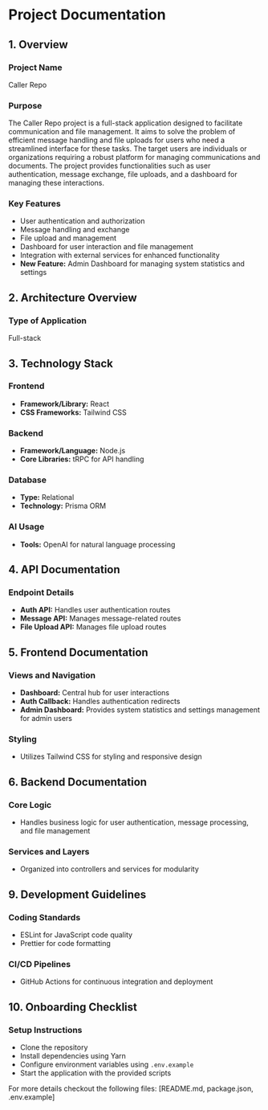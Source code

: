 # Project Documentation

## 1. Overview
### Project Name
Caller Repo

### Purpose
The Caller Repo project is a full-stack application designed to facilitate communication and file management. It aims to solve the problem of efficient message handling and file uploads for users who need a streamlined interface for these tasks. The target users are individuals or organizations requiring a robust platform for managing communications and documents. The project provides functionalities such as user authentication, message exchange, file uploads, and a dashboard for managing these interactions.

### Key Features
- User authentication and authorization
- Message handling and exchange
- File upload and management
- Dashboard for user interaction and file management
- Integration with external services for enhanced functionality
- **New Feature:** Admin Dashboard for managing system statistics and settings

## 2. Architecture Overview
### Type of Application
Full-stack

## 3. Technology Stack
### Frontend
- **Framework/Library:** React
- **CSS Frameworks:** Tailwind CSS

### Backend
- **Framework/Language:** Node.js
- **Core Libraries:** tRPC for API handling

### Database
- **Type:** Relational
- **Technology:** Prisma ORM

### AI Usage
- **Tools:** OpenAI for natural language processing

## 4. API Documentation
### Endpoint Details
- **Auth API:** Handles user authentication routes
- **Message API:** Manages message-related routes
- **File Upload API:** Manages file upload routes

## 5. Frontend Documentation
### Views and Navigation
- **Dashboard:** Central hub for user interactions
- **Auth Callback:** Handles authentication redirects
- **Admin Dashboard:** Provides system statistics and settings management for admin users

### Styling
- Utilizes Tailwind CSS for styling and responsive design

## 6. Backend Documentation
### Core Logic
- Handles business logic for user authentication, message processing, and file management

### Services and Layers
- Organized into controllers and services for modularity

## 9. Development Guidelines
### Coding Standards
- ESLint for JavaScript code quality
- Prettier for code formatting

### CI/CD Pipelines
- GitHub Actions for continuous integration and deployment

## 10. Onboarding Checklist
### Setup Instructions
- Clone the repository
- Install dependencies using Yarn
- Configure environment variables using `.env.example`
- Start the application with the provided scripts

For more details checkout the following files: [README.md, package.json, .env.example]
